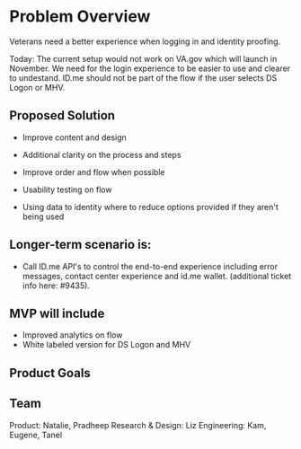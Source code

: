 # Problem Overview
Veterans need a better experience when logging in and identity proofing.  

Today: The current setup would not work on VA.gov which will launch in November.  We need for the login experience to be easier to use and clearer to undestand.  ID.me should not be part of the flow if the user selects DS Logon or MHV. 

## Proposed Solution

- Improve content and design

- Additional clarity on the process and steps 

- Improve order and flow when possible 

- Usability testing on flow

- Using data to identity where to reduce options provided if they aren't being used 


## Longer-term scenario is:

- Call ID.me API's to control the end-to-end experience including error messages, contact center experience and id.me wallet.  (additional ticket info here: #9435). 

## MVP will include
- Improved analytics on flow
- White labeled version for DS Logon and MHV

## Product Goals



## Team

Product: Natalie, Pradheep 
Research & Design: Liz
Engineering: Kam, Eugene, Tanel
